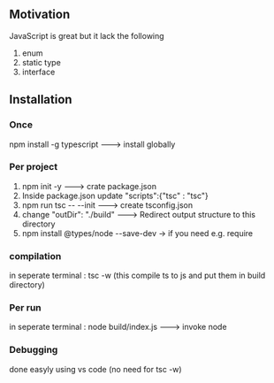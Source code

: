 <h2>Motivation</h2>
JavaScript is great but it lack the following
<ol>
<li>enum</li>
<li>static type</li>
<li>interface</li>
</ol>

<h2>Installation</h2>
<h3>Once</h3>
npm install -g typescript  ---> install globally

<h3>Per project</h3>
<ol>
<li>npm init -y ---> crate package.json</li>
<li>Inside package.json update "scripts":{"tsc" : "tsc"}</li>
<li>npm run tsc -- --init  ---> create tsconfig.json</li>
<li>change  "outDir": "./build" ---> Redirect output structure to this directory</li>
<li>npm install @types/node --save-dev -> if you need e.g. require</li>
</ol>

<h3>compilation</h3>
in seperate terminal : tsc -w (this compile ts to js and put them in build directory)

<h3>Per run</h3>
in seperate terminal : node build/index.js ---> invoke node

<h3>Debugging</h3>
done easyly using vs code (no need for tsc -w)